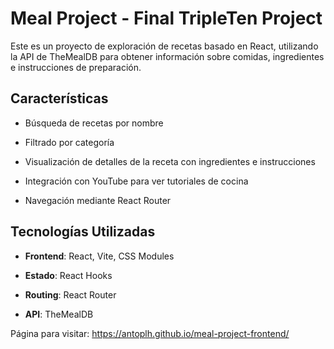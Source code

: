 # Meal Project - Final TripleTen Project

Este es un proyecto de exploración de recetas basado en React, utilizando la API de TheMealDB para obtener información sobre comidas, ingredientes e instrucciones de preparación.

## Características

* Búsqueda de recetas por nombre

* Filtrado por categoría

* Visualización de detalles de la receta con ingredientes e instrucciones

* Integración con YouTube para ver tutoriales de cocina

* Navegación mediante React Router

## Tecnologías Utilizadas

* **Frontend**: React, Vite, CSS Modules

* **Estado**: React Hooks

* **Routing**: React Router

* **API**: TheMealDB

Página para visitar: https://antoplh.github.io/meal-project-frontend/